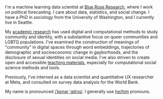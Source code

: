 ---
---

I'm a machine learning data scientist at [Blue Rose Research](https://blueroseresearch.org/about/), where I work on political forecasting. I care about data, statistics, and social change. I have a PhD in sociology from the University of Washington, and I currently live in Seattle.

My [academic research](/research/) has used digital and computational methods to study community and identity, with a substantive focus on queer communities and LGBTQ populations. I've examined the construction of meanings of "community" in digital spaces through word embeddings, trajectories of demographic and socioeconomic change in gayborhoods, and the disclosure of sexual identities on social media. I've also striven to create open and accessible [teaching materials](/teaching/), especially for computational social science methods and tools.

Previously, I've interned as a data scientist and quantitative UX researcher at Meta, and consulted on survey data analysis for the World Bank.

My name is pronounced [/ˈkɒnər ˈgɪlrɔɪ/](https://en.wikipedia.org/wiki/Help:IPA/English). I generally use [he/him](https://pronoun.is/he) pronouns.
